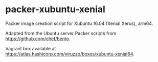 # packer-xubuntu-xenial
Packer image creation script for Xubuntu 16.04 (Xenial Xerus), arm64.

Adapted from the Ubuntu server Packer scripts from https://github.com/chef/bento.

Vagrant box available at https://atlas.hashicorp.com/viruzzo/boxes/xubuntu-xenial64.

